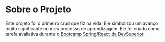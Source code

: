 # Sobre o Projeto

Este projeto foi o primeiro crud que fiz na vida. Ele simbolizou um avanço muito significante no meu processo de aprendizagem.
Ele foi criado como tarefa avaliativa durante o [Bootcamp Spring/React da DevSuperior](https://devsuperior.com.br/bootcamp-spring-react "Bootcamp Spring/React da DevSuperior").
